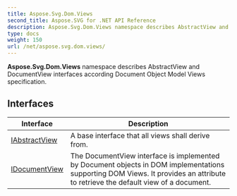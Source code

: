 ```yaml
---
title: Aspose.Svg.Dom.Views
second_title: Aspose.SVG for .NET API Reference
description: Aspose.Svg.Dom.Views namespace describes AbstractView and DocumentView interfaces according Document Object Model Views specification
type: docs
weight: 150
url: /net/aspose.svg.dom.views/
---
```

**Aspose.Svg.Dom.Views** namespace describes AbstractView and DocumentView interfaces according Document Object Model Views specification.

## Interfaces

| Interface | Description |
| --- | --- |
| [IAbstractView](./iabstractview/) | A base interface that all views shall derive from. |
| [IDocumentView](./idocumentview/) | The DocumentView interface is implemented by Document objects in DOM implementations supporting DOM Views. It provides an attribute to retrieve the default view of a document. |
